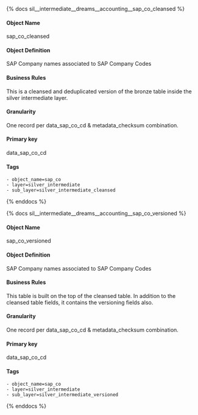 {% docs sil__intermediate__dreams__accounting__sap_co_cleansed %}

#### Object Name
sap_co_cleansed

#### Object Definition
SAP Company names associated to SAP Company Codes

#### Business Rules
This is a cleansed and deduplicated version of the bronze table inside the silver intermediate layer.

#### Granularity
One record per data_sap_co_cd & metadata_checksum combination.

#### Primary key
data_sap_co_cd

#### Tags
    - object_name=sap_co
    - layer=silver_intermediate
    - sub_layer=silver_intermediate_cleansed

{% enddocs %}

{% docs sil__intermediate__dreams__accounting__sap_co_versioned %}

#### Object Name
sap_co_versioned

#### Object Definition
SAP Company names associated to SAP Company Codes

#### Business Rules
This table is built on the top of the cleansed table. In addition to the cleansed table fields, it contains the versioning fields also.

#### Granularity
One record per data_sap_co_cd & metadata_checksum combination.

#### Primary key
data_sap_co_cd

#### Tags
    - object_name=sap_co
    - layer=silver_intermediate
    - sub_layer=silver_intermediate_versioned

{% enddocs %}
